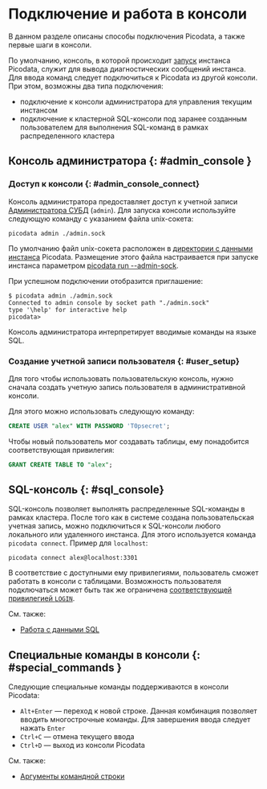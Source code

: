 # Подключение и работа в консоли

В данном разделе описаны способы подключения Picodata, а также первые
шаги в консоли.

По умолчанию, консоль, в которой происходит
[запуск](../reference/cli.md#run) инстанса Picodata, служит для
вывода диагностических сообщений инстанса. Для ввода команд следует
подключиться к Picodata из другой консоли. При этом, возможны два типа
подключения:

- подключение к консоли администратора для управления текущим инстансом
- подключение к кластерной SQL-консоли под заранее созданным
  пользователем для выполнения SQL-команд в рамках распределенного
  кластера

## Консоль администратора {: #admin_console }

### Доступ к консоли {: #admin_console_connect}

Консоль администратора предоставляет доступ к учетной записи
[Администратора СУБД](access_control.md#admin) (`admin`). Для запуска
консоли используйте следующую команду с указанием файла unix-сокета:

```
picodata admin ./admin.sock
```

По умолчанию файл unix-сокета расположен в [директории с данными
инстанса](../reference/cli.md#run_data_dir) Picodata. Размещение этого
файла настраивается при запуске инстанса параметром
[picodata run --admin-sock](../reference/cli.md#run_admin_sock).

При успешном подключении отобразится приглашение:

```
$ picodata admin ./admin.sock
Connected to admin console by socket path "./admin.sock"
type '\help' for interactive help
picodata>
```

Консоль администратора интерпретирует вводимые команды на языке SQL.

### Создание учетной записи пользователя  {: #user_setup}

Для того чтобы использовать пользовательскую консоль, нужно сначала
создать учетную запись пользователя в административной консоли.

Для этого можно использовать следующую команду:

```SQL
CREATE USER "alex" WITH PASSWORD 'T0psecret';
```

Чтобы новый пользователь мог создавать таблицы, ему понадобится
соответствующая привилегия:

```SQL
GRANT CREATE TABLE TO "alex";
```

## SQL-консоль {: #sql_console}

SQL-консоль позволяет выполнять распределенные SQL-команды в рамках
кластера. После того как в системе создана пользовательская учетная
запись, можно подключиться к SQL-консоли любого локального или
удаленного инстанса. Для этого используется команда `picodata connect`.
Пример для `localhost`:

```
picodata connect alex@localhost:3301
```

В соответствие с доступными ему привилегиями, пользователь сможет
работать в консоли с таблицами. Возможность пользователя подключаться
может быть так же ограничена [соответствующей привилегией `LOGIN`](access_control.md#privileges).

См. также:

- [Работа с данными SQL](sql_examples.md)

## Специальные команды в консоли {: #special_commands }

Следующие специальные команды поддерживаются в консоли Picodata:

- `Alt+Enter` — переход к новой строке. Данная комбинация позволяет
вводить многострочные команды. Для завершения ввода следует нажать
`Enter`
- `Ctrl+C` — отмена текущего ввода
- `Ctrl+D` — выход из консоли Picodata

См. также:

- [Аргументы командной строки](../reference/cli.md)
